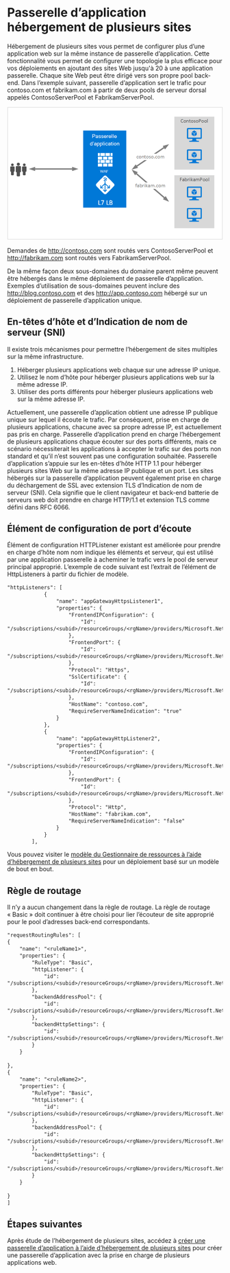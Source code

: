 <properties
   pageTitle="Hébergement de plusieurs sites sur la passerelle d’Application | Microsoft Azure"
   description="Cette page fournit une vue d’ensemble de la prise en charge de plusieurs sites de passerelle d’Application."
   documentationCenter="na"
   services="application-gateway"
   authors="amsriva"
   manager="rossort"
   editor="amsriva"/>
<tags
   ms.service="application-gateway"
   ms.devlang="na"
   ms.topic="hero-article"
   ms.tgt_pltfrm="na"
   ms.workload="infrastructure-services"
   ms.date="10/25/2016"
   ms.author="amsriva"/>

# <a name="application-gateway-multiple-site-hosting"></a>Passerelle d’application hébergement de plusieurs sites

Hébergement de plusieurs sites vous permet de configurer plus d’une application web sur la même instance de passerelle d’application. Cette fonctionnalité vous permet de configurer une topologie la plus efficace pour vos déploiements en ajoutant des sites Web jusqu'à 20 à une application passerelle. Chaque site Web peut être dirigé vers son propre pool back-end. Dans l’exemple suivant, passerelle d’application sert le trafic pour contoso.com et fabrikam.com à partir de deux pools de serveur dorsal appelés ContosoServerPool et FabrikamServerPool.

![imageURLroute](./media/application-gateway-multi-site-overview/multisite.png)

Demandes de http://contoso.com sont routés vers ContosoServerPool et http://fabrikam.com sont routés vers FabrikamServerPool.

De la même façon deux sous-domaines du domaine parent même peuvent être hébergés dans le même déploiement de passerelle d’application. Exemples d’utilisation de sous-domaines peuvent inclure des http://blog.contoso.com et des http://app.contoso.com hébergé sur un déploiement de passerelle d’application unique.

## <a name="host-headers-and-server-name-indication-sni"></a>En-têtes d’hôte et d’Indication de nom de serveur (SNI)

Il existe trois mécanismes pour permettre l’hébergement de sites multiples sur la même infrastructure.

1. Héberger plusieurs applications web chaque sur une adresse IP unique.
2. Utilisez le nom d’hôte pour héberger plusieurs applications web sur la même adresse IP.
3. Utiliser des ports différents pour héberger plusieurs applications web sur la même adresse IP.

Actuellement, une passerelle d’application obtient une adresse IP publique unique sur lequel il écoute le trafic. Par conséquent, prise en charge de plusieurs applications, chacune avec sa propre adresse IP, est actuellement pas pris en charge. Passerelle d’application prend en charge l’hébergement de plusieurs applications chaque écouter sur des ports différents, mais ce scénario nécessiterait les applications à accepter le trafic sur des ports non standard et qu’il n’est souvent pas une configuration souhaitée. Passerelle d’application s’appuie sur les en-têtes d’hôte HTTP 1.1 pour héberger plusieurs sites Web sur la même adresse IP publique et un port. Les sites hébergés sur la passerelle d’application peuvent également prise en charge du déchargement de SSL avec extension TLS d’Indication de nom de serveur (SNI). Cela signifie que le client navigateur et back-end batterie de serveurs web doit prendre en charge HTTP/1.1 et extension TLS comme défini dans RFC 6066.

## <a name="listener-configuration-element"></a>Élément de configuration de port d’écoute

Élément de configuration HTTPListener existant est améliorée pour prendre en charge d’hôte nom nom indique les éléments et serveur, qui est utilisé par une application passerelle à acheminer le trafic vers le pool de serveur principal approprié. L’exemple de code suivant est l’extrait de l’élément de HttpListeners à partir du fichier de modèle.

    "httpListeners": [
                {
                    "name": "appGatewayHttpsListener1",
                    "properties": {
                        "FrontendIPConfiguration": {
                            "Id": "/subscriptions/<subid>/resourceGroups/<rgName>/providers/Microsoft.Network/applicationGateways/applicationGateway1/frontendIPConfigurations/DefaultFrontendPublicIP"
                        },
                        "FrontendPort": {
                            "Id": "/subscriptions/<subid>/resourceGroups/<rgName>/providers/Microsoft.Network/applicationGateways/applicationGateway1/frontendPorts/appGatewayFrontendPort443'"
                        },
                        "Protocol": "Https",
                        "SslCertificate": {
                            "Id": "/subscriptions/<subid>/resourceGroups/<rgName>/providers/Microsoft.Network/applicationGateways/applicationGateway1/sslCertificates/appGatewaySslCert1'"
                        },
                        "HostName": "contoso.com",
                        "RequireServerNameIndication": "true"
                    }
                },
                {
                    "name": "appGatewayHttpListener2",
                    "properties": {
                        "FrontendIPConfiguration": {
                            "Id": "/subscriptions/<subid>/resourceGroups/<rgName>/providers/Microsoft.Network/applicationGateways/applicationGateway1/frontendIPConfigurations/appGatewayFrontendIP'"
                        },
                        "FrontendPort": {
                            "Id": "/subscriptions/<subid>/resourceGroups/<rgName>/providers/Microsoft.Network/applicationGateways/applicationGateway1/frontendPorts/appGatewayFrontendPort80'"
                        },
                        "Protocol": "Http",
                        "HostName": "fabrikam.com",
                        "RequireServerNameIndication": "false"
                    }
                }
            ],




Vous pouvez visiter le [modèle du Gestionnaire de ressources à l’aide d’hébergement de plusieurs sites](https://github.com/Azure/azure-quickstart-templates/blob/master/201-application-gateway-multihosting) pour un déploiement basé sur un modèle de bout en bout.

## <a name="routing-rule"></a>Règle de routage

Il n’y a aucun changement dans la règle de routage. La règle de routage « Basic » doit continuer à être choisi pour lier l’écouteur de site approprié pour le pool d’adresses back-end correspondants.

    "requestRoutingRules": [
    {
        "name": "<ruleName1>",
        "properties": {
            "RuleType": "Basic",
            "httpListener": {
                "id": "/subscriptions/<subid>/resourceGroups/<rgName>/providers/Microsoft.Network/applicationGateways/applicationGateway1/httpListeners/appGatewayHttpsListener1')]"
            },
            "backendAddressPool": {
                "id": "/subscriptions/<subid>/resourceGroups/<rgName>/providers/Microsoft.Network/applicationGateways/applicationGateway1/backendAddressPools/ContosoServerPool')]"
            },
            "backendHttpSettings": {
                "id": "/subscriptions/<subid>/resourceGroups/<rgName>/providers/Microsoft.Network/applicationGateways/applicationGateway1/backendHttpSettingsCollection/appGatewayBackendHttpSettings')]"
            }
        }

    },
    {
        "name": "<ruleName2>",
        "properties": {
            "RuleType": "Basic",
            "httpListener": {
                "id": "/subscriptions/<subid>/resourceGroups/<rgName>/providers/Microsoft.Network/applicationGateways/applicationGateway1/httpListeners/appGatewayHttpListener2')]"
            },
            "backendAddressPool": {
                "id": "/subscriptions/<subid>/resourceGroups/<rgName>/providers/Microsoft.Network/applicationGateways/applicationGateway1/backendAddressPools/FabrikamServerPool')]"
            },
            "backendHttpSettings": {
                "id": "/subscriptions/<subid>/resourceGroups/<rgName>/providers/Microsoft.Network/applicationGateways/applicationGateway1/backendHttpSettingsCollection/appGatewayBackendHttpSettings')]"
            }
        }

    }
    ]

## <a name="next-steps"></a>Étapes suivantes

Après étude de l’hébergement de plusieurs sites, accédez à [créer une passerelle d’application à l’aide d’hébergement de plusieurs sites](application-gateway-create-multisite-azureresourcemanager-powershell.md) pour créer une passerelle d’application avec la prise en charge de plusieurs applications web.
